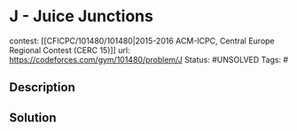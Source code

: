 # J - Juice Junctions

contest: [[CFICPC/101480/101480|2015-2016 ACM-ICPC, Central Europe Regional Contest (CERC 15)]]
url: https://codeforces.com/gym/101480/problem/J
Status: #UNSOLVED
Tags: #

## Description

## Solution

